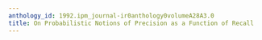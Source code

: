```yaml
---
anthology_id: 1992.ipm_journal-ir0anthology0volumeA28A3.0
title: On Probabilistic Notions of Precision as a Function of Recall
---
```

